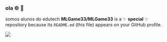 ### ola ©️ 🥇

somos alunos do edutech
**MLGame33/MLGame33** is a ✨ **special** ✨ repository because its `README.md` (this file) appears on your GitHub profile.

![](https://tenor.com/pt-BR/search/farming-simulator-gifs)

